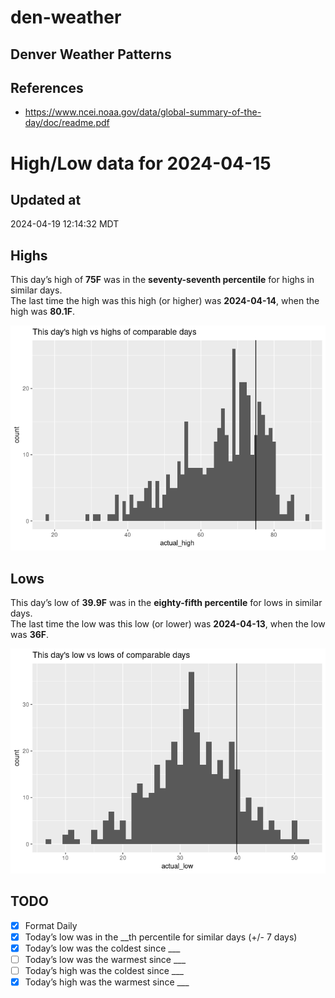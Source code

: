 # den-weather


## Denver Weather Patterns

## References

- <https://www.ncei.noaa.gov/data/global-summary-of-the-day/doc/readme.pdf>

# High/Low data for 2024-04-15

## Updated at

2024-04-19 12:14:32 MDT

## Highs

This day’s high of **75F** was in the **seventy-seventh percentile** for
highs in similar days.  
The last time the high was this high (or higher) was **2024-04-14**,
when the high was **80.1F**.

![](readme_files/figure-commonmark/unnamed-chunk-4-1.png)

## Lows

This day’s low of **39.9F** was in the **eighty-fifth percentile** for
lows in similar days.  
The last time the low was this low (or lower) was **2024-04-13**, when
the low was **36F**.

![](readme_files/figure-commonmark/unnamed-chunk-6-1.png)

## TODO

- [x] Format Daily
- [x] Today’s low was in the \_\_th percentile for similar days (+/- 7
  days)
- [x] Today’s low was the coldest since \_\_\_
- [ ] Today’s low was the warmest since \_\_\_
- [ ] Today’s high was the coldest since \_\_\_
- [x] Today’s high was the warmest since \_\_\_
